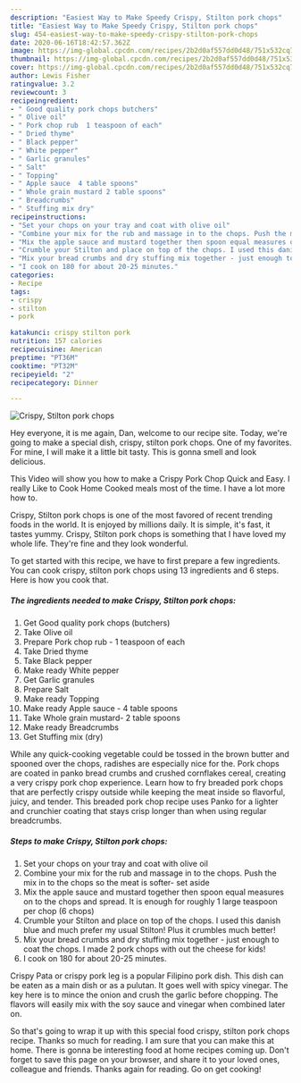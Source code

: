 ```yaml
---
description: "Easiest Way to Make Speedy Crispy, Stilton pork chops"
title: "Easiest Way to Make Speedy Crispy, Stilton pork chops"
slug: 454-easiest-way-to-make-speedy-crispy-stilton-pork-chops
date: 2020-06-16T18:42:57.362Z
image: https://img-global.cpcdn.com/recipes/2b2d0af557dd0d48/751x532cq70/crispy-stilton-pork-chops-recipe-main-photo.jpg
thumbnail: https://img-global.cpcdn.com/recipes/2b2d0af557dd0d48/751x532cq70/crispy-stilton-pork-chops-recipe-main-photo.jpg
cover: https://img-global.cpcdn.com/recipes/2b2d0af557dd0d48/751x532cq70/crispy-stilton-pork-chops-recipe-main-photo.jpg
author: Lewis Fisher
ratingvalue: 3.2
reviewcount: 3
recipeingredient:
- " Good quality pork chops butchers"
- " Olive oil"
- " Pork chop rub  1 teaspoon of each"
- " Dried thyme"
- " Black pepper"
- " White pepper"
- " Garlic granules"
- " Salt"
- " Topping"
- " Apple sauce  4 table spoons"
- " Whole grain mustard 2 table spoons"
- " Breadcrumbs"
- " Stuffing mix dry"
recipeinstructions:
- "Set your chops on your tray and coat with olive oil"
- "Combine your mix for the rub and massage in to the chops. Push the mix in to the chops so the meat is softer- set aside"
- "Mix the apple sauce and mustard together then spoon equal measures on to the chops and spread. It is enough for roughly 1 large teaspoon per chop (6 chops)"
- "Crumble your Stilton and place on top of the chops. I used this danish blue and much prefer my usual Stilton! Plus it crumbles much better!"
- "Mix your bread crumbs and dry stuffing mix together - just enough to coat the chops. I made 2 pork chops with out the cheese for kids!"
- "I cook on 180 for about 20-25 minutes."
categories:
- Recipe
tags:
- crispy
- stilton
- pork

katakunci: crispy stilton pork 
nutrition: 157 calories
recipecuisine: American
preptime: "PT36M"
cooktime: "PT32M"
recipeyield: "2"
recipecategory: Dinner

---
```



![Crispy, Stilton pork chops](https://img-global.cpcdn.com/recipes/2b2d0af557dd0d48/751x532cq70/crispy-stilton-pork-chops-recipe-main-photo.jpg)

Hey everyone, it is me again, Dan, welcome to our recipe site. Today, we're going to make a special dish, crispy, stilton pork chops. One of my favorites. For mine, I will make it a little bit tasty. This is gonna smell and look delicious.

This Video will show you how to make a Crispy Pork Chop Quick and Easy. I really Like to Cook Home Cooked meals most of the time. I have a lot more how to.

Crispy, Stilton pork chops is one of the most favored of recent trending foods in the world. It is enjoyed by millions daily. It is simple, it's fast, it tastes yummy. Crispy, Stilton pork chops is something that I have loved my whole life. They're fine and they look wonderful.


To get started with this recipe, we have to first prepare a few ingredients. You can cook crispy, stilton pork chops using 13 ingredients and 6 steps. Here is how you cook that.

##### The ingredients needed to make Crispy, Stilton pork chops:

1. Get  Good quality pork chops (butchers)
1. Take  Olive oil
1. Prepare  Pork chop rub - 1 teaspoon of each
1. Take  Dried thyme
1. Take  Black pepper
1. Make ready  White pepper
1. Get  Garlic granules
1. Prepare  Salt
1. Make ready  Topping
1. Make ready  Apple sauce - 4 table spoons
1. Take  Whole grain mustard- 2 table spoons
1. Make ready  Breadcrumbs
1. Get  Stuffing mix (dry)


While any quick-cooking vegetable could be tossed in the brown butter and spooned over the chops, radishes are especially nice for the. Pork chops are coated in panko bread crumbs and crushed cornflakes cereal, creating a very crispy pork chop experience. Learn how to fry breaded pork chops that are perfectly crispy outside while keeping the meat inside so flavorful, juicy, and tender. This breaded pork chop recipe uses Panko for a lighter and crunchier coating that stays crisp longer than when using regular breadcrumbs. 

##### Steps to make Crispy, Stilton pork chops:

1. Set your chops on your tray and coat with olive oil
1. Combine your mix for the rub and massage in to the chops. Push the mix in to the chops so the meat is softer- set aside
1. Mix the apple sauce and mustard together then spoon equal measures on to the chops and spread. It is enough for roughly 1 large teaspoon per chop (6 chops)
1. Crumble your Stilton and place on top of the chops. I used this danish blue and much prefer my usual Stilton! Plus it crumbles much better!
1. Mix your bread crumbs and dry stuffing mix together - just enough to coat the chops. I made 2 pork chops with out the cheese for kids!
1. I cook on 180 for about 20-25 minutes.


Crispy Pata or crispy pork leg is a popular Filipino pork dish. This dish can be eaten as a main dish or as a pulutan. It goes well with spicy vinegar. The key here is to mince the onion and crush the garlic before chopping. The flavors will easily mix with the soy sauce and vinegar when combined later on. 

So that's going to wrap it up with this special food crispy, stilton pork chops recipe. Thanks so much for reading. I am sure that you can make this at home. There is gonna be interesting food at home recipes coming up. Don't forget to save this page on your browser, and share it to your loved ones, colleague and friends. Thanks again for reading. Go on get cooking!
